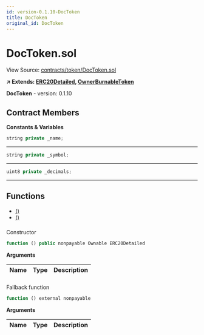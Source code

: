```yaml
---
id: version-0.1.10-DocToken
title: DocToken
original_id: DocToken
---
```


# DocToken.sol

View Source: [contracts/token/DocToken.sol](../../contracts/token/DocToken.sol)

**↗ Extends: [ERC20Detailed](ERC20Detailed.md), [OwnerBurnableToken](OwnerBurnableToken.md)**

**DocToken** - version: 0.1.10

## Contract Members
**Constants & Variables**

```js
string private _name;
```
---

```js
string private _symbol;
```
---

```js
uint8 private _decimals;
```
---

## Functions

- [()](#)
- [()](#)

### 

Constructor

```js
function () public nonpayable Ownable ERC20Detailed 
```

**Arguments**

| Name        | Type           | Description  |
| ------------- |------------- | -----|

### 

Fallback function

```js
function () external nonpayable
```

**Arguments**

| Name        | Type           | Description  |
| ------------- |------------- | -----|

